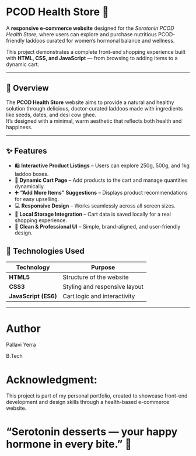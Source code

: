 # PCOD Health Store 🍯

A **responsive e-commerce website** designed for the *Serotonin PCOD Health Store*, where users can explore and purchase nutritious PCOD-friendly laddoos curated for women’s hormonal balance and wellness.  

This project demonstrates a complete front-end shopping experience built with **HTML, CSS, and JavaScript** — from browsing to adding items to a dynamic cart.

---

## 🌿 Overview

The **PCOD Health Store** website aims to provide a natural and healthy solution through delicious, doctor-curated laddoos made with ingredients like seeds, dates, and desi cow ghee.  
It’s designed with a minimal, warm aesthetic that reflects both health and happiness.

---

## ✨ Features

- 🛍️ **Interactive Product Listings** – Users can explore 250g, 500g, and 1kg laddoo boxes.  
- 🧺 **Dynamic Cart Page** – Add products to the cart and manage quantities dynamically.  
- ➕ **“Add More Items” Suggestions** – Displays product recommendations for easy upselling.  
- 💻 **Responsive Design** – Works seamlessly across all screen sizes.  
- 💾 **Local Storage Integration** – Cart data is saved locally for a real shopping experience.  
- 🎨 **Clean & Professional UI** – Simple, brand-aligned, and user-friendly design.


## 🧠 Technologies Used

| Technology | Purpose |
|-------------|----------|
| **HTML5** | Structure of the website |
| **CSS3** | Styling and responsive layout |
| **JavaScript (ES6)** | Cart logic and interactivity |

---

# Author
Pallavi Yerra

B.Tech 

# Acknowledgment:
This project is part of my personal portfolio, created to showcase front-end development and design skills through a health-based e-commerce website.
# “Serotonin desserts — your happy hormone in every bite.” 🍪

